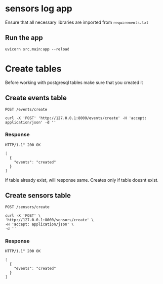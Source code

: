 # sensors log app

Ensure that all necessary libraries are imported from `requirements.txt` 

## Run the app

    uvicorn src.main:app --reload
    
# Create tables
  Before working with postgresql tables make sure that you created it

  ## Create events table
  `POST /events/create`

    curl -X 'POST' 'http://127.0.0.1:8000/events/create' -H 'accept: application/json' -d ''
  ### Response
    HTTP/1.1" 200 OK
    
    [
      {
        "events": "created"
      }
    ]
  If table already exist, will response same.
  Creates only if table doesnt exist.
  ## Create sensors table
  `POST /sensors/create`

    curl -X 'POST' \
    'http://127.0.0.1:8000/sensors/create' \
    -H 'accept: application/json' \
    -d ''
  ### Response
    HTTP/1.1" 200 OK
    
    [
      {
        "events": "created"
      }
    ]
